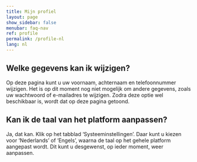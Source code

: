 ```yaml
---
title: Mijn profiel
layout: page
show_sidebar: false
menubar: faq-nav
ref: profile
permalink: /profile-nl
lang: nl
---
```


## Welke gegevens kan ik wijzigen?
Op deze pagina kunt u uw voornaam, achternaam en telefoonnummer wijzigen. Het is op dit moment nog niet mogelijk om andere gegevens, zoals uw wachtwoord of e-mailadres te wijzigen. Zodra deze optie wel beschikbaar is, wordt dat op deze pagina getoond.

## Kan ik de taal van het platform aanpassen?
Ja, dat kan. Klik op het tabblad ‘Systeeminstellingen’. Daar kunt u kiezen voor ‘Nederlands’ of ‘Engels’, waarna de taal op het gehele platform aangepast wordt. Dit kunt u desgewenst, op ieder moment, weer aanpassen.